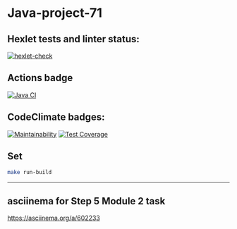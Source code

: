 # Java-project-71

## Hexlet tests and linter status:
[![hexlet-check](https://github.com/nuuska-muikkunen/java-project-71/actions/workflows/hexlet-check.yml/badge.svg)](https://github.com/nuuska-muikkunen/java-project-71/actions/workflows/hexlet-check.yml)
## Actions badge
[![Java CI](https://github.com/nuuska-muikkunen/java-project-71/actions/workflows/my-jacoco.yml/badge.svg?event=push)](https://github.com/nuuska-muikkunen/java-project-71/actions/workflows/my-jacoco.yml)
## CodeClimate badges:
[![Maintainability](https://api.codeclimate.com/v1/badges/03107652df1201852cd4/maintainability)](https://codeclimate.com/github/nuuska-muikkunen/java-project-71/maintainability)
[![Test Coverage](https://api.codeclimate.com/v1/badges/03107652df1201852cd4/test_coverage)](https://codeclimate.com/github/nuuska-muikkunen/java-project-71/test_coverage)

## Set
```sh
make run-build
```

---

## asciinema for Step 5 Module 2 task
https://asciinema.org/a/602233
